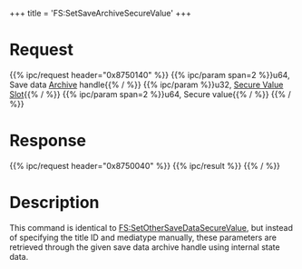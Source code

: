 +++
title = 'FS:SetSaveArchiveSecureValue'
+++

# Request

{{% ipc/request header="0x8750140" %}}
{{% ipc/param span=2 %}}u64, Save data [Archive](Filesystem_services#archives "wikilink") handle{{% / %}}
{{% ipc/param %}}u32, [Secure Value Slot](Filesystem_services#securevalueslot "wikilink"){{% / %}}
{{% ipc/param span=2 %}}u64, Secure value{{% / %}}
{{% / %}}

# Response

{{% ipc/request header="0x8750040" %}}
{{% ipc/result %}}
{{% / %}}

# Description

This command is identical to [FS:SetOtherSaveDataSecureValue](FS:SetOtherSaveDataSecureValue "wikilink"), but instead of specifying the title ID and mediatype manually, these parameters are retrieved through the given save data archive handle using internal state data.
